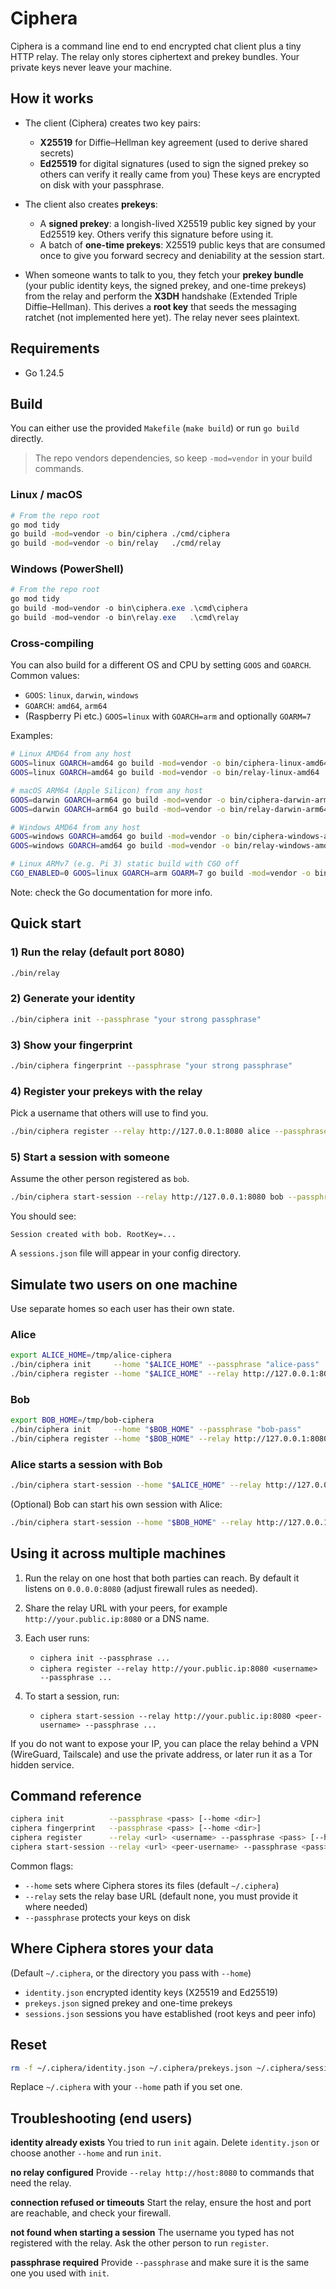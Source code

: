 # Ciphera

Ciphera is a command line end to end encrypted chat client plus a tiny HTTP relay. The relay only stores ciphertext and prekey bundles. Your private keys never leave your machine.

## How it works

* The client (Ciphera) creates two key pairs:

  * **X25519** for Diffie–Hellman key agreement (used to derive shared secrets)
  * **Ed25519** for digital signatures (used to sign the signed prekey so others can verify it really came from you)
    These keys are encrypted on disk with your passphrase.

* The client also creates **prekeys**:

  * A **signed prekey**: a longish-lived X25519 public key signed by your Ed25519 key. Others verify this signature before using it.
  * A batch of **one-time prekeys**: X25519 public keys that are consumed once to give you forward secrecy and deniability at the session start.

* When someone wants to talk to you, they fetch your **prekey bundle** (your public identity keys, the signed prekey, and one-time prekeys) from the relay and perform the **X3DH** handshake (Extended Triple Diffie–Hellman). This derives a **root key** that seeds the messaging ratchet (not implemented here yet). The relay never sees plaintext.

## Requirements

* Go 1.24.5

## Build

You can either use the provided `Makefile` (`make build`) or run `go build` directly.

> The repo vendors dependencies, so keep `-mod=vendor` in your build commands.

### Linux / macOS

```sh
# From the repo root
go mod tidy
go build -mod=vendor -o bin/ciphera ./cmd/ciphera
go build -mod=vendor -o bin/relay   ./cmd/relay
```

### Windows (PowerShell)

```powershell
# From the repo root
go mod tidy
go build -mod=vendor -o bin\ciphera.exe .\cmd\ciphera
go build -mod=vendor -o bin\relay.exe   .\cmd\relay
```

### Cross-compiling

You can also build for a different OS and CPU by setting `GOOS` and `GOARCH`. Common values:

* `GOOS`: `linux`, `darwin`, `windows`
* `GOARCH`: `amd64`, `arm64`
* (Raspberry Pi etc.) `GOOS=linux` with `GOARCH=arm` and optionally `GOARM=7`

Examples:

```sh
# Linux AMD64 from any host
GOOS=linux GOARCH=amd64 go build -mod=vendor -o bin/ciphera-linux-amd64 ./cmd/ciphera
GOOS=linux GOARCH=amd64 go build -mod=vendor -o bin/relay-linux-amd64   ./cmd/relay

# macOS ARM64 (Apple Silicon) from any host
GOOS=darwin GOARCH=arm64 go build -mod=vendor -o bin/ciphera-darwin-arm64 ./cmd/ciphera
GOOS=darwin GOARCH=arm64 go build -mod=vendor -o bin/relay-darwin-arm64   ./cmd/relay

# Windows AMD64 from any host
GOOS=windows GOARCH=amd64 go build -mod=vendor -o bin/ciphera-windows-amd64.exe ./cmd/ciphera
GOOS=windows GOARCH=amd64 go build -mod=vendor -o bin/relay-windows-amd64.exe   ./cmd/relay

# Linux ARMv7 (e.g. Pi 3) static build with CGO off
CGO_ENABLED=0 GOOS=linux GOARCH=arm GOARM=7 go build -mod=vendor -o bin/ciphera-linux-armv7 ./cmd/ciphera
```

Note: check the Go documentation for more info.

## Quick start

### 1) Run the relay (default port 8080)

```sh
./bin/relay
```

### 2) Generate your identity

```sh
./bin/ciphera init --passphrase "your strong passphrase"
```

### 3) Show your fingerprint

```sh
./bin/ciphera fingerprint --passphrase "your strong passphrase"
```

### 4) Register your prekeys with the relay

Pick a username that others will use to find you.

```sh
./bin/ciphera register --relay http://127.0.0.1:8080 alice --passphrase "your strong passphrase"
```

### 5) Start a session with someone

Assume the other person registered as `bob`.

```sh
./bin/ciphera start-session --relay http://127.0.0.1:8080 bob --passphrase "your strong passphrase"
```

You should see:

```text
Session created with bob. RootKey=...
```

A `sessions.json` file will appear in your config directory.

## Simulate two users on one machine

Use separate homes so each user has their own state.

### **Alice**

```sh
export ALICE_HOME=/tmp/alice-ciphera
./bin/ciphera init     --home "$ALICE_HOME" --passphrase "alice-pass"
./bin/ciphera register --home "$ALICE_HOME" --relay http://127.0.0.1:8080 alice --passphrase "alice-pass"
```

### **Bob**

```sh
export BOB_HOME=/tmp/bob-ciphera
./bin/ciphera init     --home "$BOB_HOME" --passphrase "bob-pass"
./bin/ciphera register --home "$BOB_HOME" --relay http://127.0.0.1:8080 bob --passphrase "bob-pass"
```

### **Alice starts a session with Bob**

```sh
./bin/ciphera start-session --home "$ALICE_HOME" --relay http://127.0.0.1:8080 bob --passphrase "alice-pass"
```

(Optional) Bob can start his own session with Alice:

```sh
./bin/ciphera start-session --home "$BOB_HOME" --relay http://127.0.0.1:8080 alice --passphrase "bob-pass"
```

## Using it across multiple machines

1. Run the relay on one host that both parties can reach. By default it listens on `0.0.0.0:8080` (adjust firewall rules as needed).
2. Share the relay URL with your peers, for example `http://your.public.ip:8080` or a DNS name.
3. Each user runs:

   * `ciphera init --passphrase ...`
   * `ciphera register --relay http://your.public.ip:8080 <username> --passphrase ...`
4. To start a session, run:

   * `ciphera start-session --relay http://your.public.ip:8080 <peer-username> --passphrase ...`

If you do not want to expose your IP, you can place the relay behind a VPN (WireGuard, Tailscale) and use the private address, or later run it as a Tor hidden service.

## Command reference

```sh
ciphera init          --passphrase <pass> [--home <dir>]
ciphera fingerprint   --passphrase <pass> [--home <dir>]
ciphera register      --relay <url> <username> --passphrase <pass> [--home <dir>]
ciphera start-session --relay <url> <peer-username> --passphrase <pass> [--home <dir>]
```

Common flags:

* `--home` sets where Ciphera stores its files (default `~/.ciphera`)
* `--relay` sets the relay base URL (default none, you must provide it where needed)
* `--passphrase` protects your keys on disk

## Where Ciphera stores your data

(Default `~/.ciphera`, or the directory you pass with `--home`)

* `identity.json`   encrypted identity keys (X25519 and Ed25519)
* `prekeys.json`    signed prekey and one-time prekeys
* `sessions.json`   sessions you have established (root keys and peer info)

## Reset

```sh
rm -f ~/.ciphera/identity.json ~/.ciphera/prekeys.json ~/.ciphera/sessions.json
```

Replace `~/.ciphera` with your `--home` path if you set one.

## Troubleshooting (end users)

**identity already exists**
You tried to run `init` again. Delete `identity.json` or choose another `--home` and run `init`.

**no relay configured**
Provide `--relay http://host:8080` to commands that need the relay.

**connection refused or timeouts**
Start the relay, ensure the host and port are reachable, and check your firewall.

**not found when starting a session**
The username you typed has not registered with the relay. Ask the other person to run `register`.

**passphrase required**
Provide `--passphrase` and make sure it is the same one you used with `init`.
